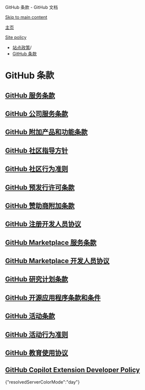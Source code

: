 GitHub 条款 - GitHub 文档

[Skip to main content](#main-content)

[主页](/zh)

[Site policy](/zh/site-policy)

* [站点政策](/zh/site-policy)/
* [GitHub 条款](/zh/site-policy/github-terms)

GitHub 条款
==========

[GitHub 服务条款](/zh/site-policy/github-terms/github-terms-of-service)
----------

[GitHub 公司服务条款](/zh/site-policy/github-terms/github-corporate-terms-of-service)
----------

[GitHub 附加产品和功能条款](/zh/site-policy/github-terms/github-terms-for-additional-products-and-features)
----------

[GitHub 社区指导方针](/zh/site-policy/github-terms/github-community-guidelines)
----------

[GitHub 社区行为准则](/zh/site-policy/github-terms/github-community-code-of-conduct)
----------

[GitHub 预发行许可条款](/zh/site-policy/github-terms/github-pre-release-license-terms)
----------

[GitHub 赞助商附加条款](/zh/site-policy/github-terms/github-sponsors-additional-terms)
----------

[GitHub 注册开发人员协议](/zh/site-policy/github-terms/github-registered-developer-agreement)
----------

[GitHub Marketplace 服务条款](/zh/site-policy/github-terms/github-marketplace-terms-of-service)
----------

[GitHub Marketplace 开发人员协议](/zh/site-policy/github-terms/github-marketplace-developer-agreement)
----------

[GitHub 研究计划条款](/zh/site-policy/github-terms/github-research-program-terms)
----------

[GitHub 开源应用程序条款和条件](/zh/site-policy/github-terms/github-open-source-applications-terms-and-conditions)
----------

[GitHub 活动条款](/zh/site-policy/github-terms/github-event-terms)
----------

[GitHub 活动行为准则](/zh/site-policy/github-terms/github-event-code-of-conduct)
----------

[GitHub 教育使用协议](/zh/site-policy/github-terms/github-educational-use-agreement)
----------

[GitHub Copilot Extension Developer Policy](/zh/site-policy/github-terms/github-copilot-extension-developer-policy)
----------

{"resolvedServerColorMode":"day"}
